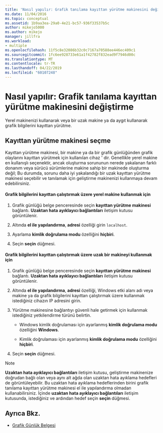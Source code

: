 ```yaml
---
title: 'Nasıl yapılır: Grafik tanılama kayıttan yürütme makinesini değiştirme | Microsoft Docs'
ms.date: 11/04/2016
ms.topic: conceptual
ms.assetid: 1b9aa3ea-29a0-4e21-bc57-936f33537b5c
author: mikejo5000
ms.author: mikejo
manager: jillfra
ms.workload:
- multiple
ms.openlocfilehash: 11f5c8e32086b32c0c7167a70588ee446ec409c1
ms.sourcegitcommit: 1fc6ee928733e61a1f42782f832ead9f7946d00c
ms.translationtype: MT
ms.contentlocale: tr-TR
ms.lasthandoff: 04/22/2019
ms.locfileid: "60107248"
---
```

# <a name="how-to-change-the-graphics-diagnostics-playback-machine"></a>Nasıl yapılır: Grafik tanılama kayıttan yürütme makinesini değiştirme
Yerel makinenizi kullanarak veya bir uzak makine ya da aygıt kullanarak grafik bilgilerini kayıttan yürütme.

## <a name="choosing-a-playback-machine"></a>Kayıttan yürütme makinesi seçme
 Kayıttan yürütme makinesi, bir makine ya da bir grafik günlüğünden grafik olaylarını kayıttan yürütmek için kullanılan cihaz ' dir. Genellikle yerel makine en kullanışlı seçenektir, ancak oluşturma sorununun nerede yakalanan farklı donanım veya sürücü sürümlerine makine sahip bir makinede oluşturma değil; Bu durumda, sorunu daha iyi yakalandığı bir uzak kayıttan yürütme makinesi seçebilir ve tanılamak için geliştirme makinenizi kullanmaya devam edebilirsiniz.

#### <a name="to-use-the-local-machine-to-play-back-graphics-information"></a>Grafik bilgilerini kayıttan çalıştırmak üzere yerel makine kullanmak için

1. Grafik günlüğü belge penceresinde seçin **kayıttan yürütme makinesi** bağlantı. **Uzaktan hata ayıklayıcı bağlantıları** iletişim kutusu görüntülenir.

2. Altında **el ile yapılandırma**, **adresi** özelliği girin `localhost`.

3. Ayarlama **kimlik doğrulama modu** özelliğini **hiçbiri**.

4. Seçin **seçin** düğmesi.

#### <a name="to-use-a-remote-machine-to-play-back-graphics-information"></a>Grafik bilgilerini kayıttan çalıştırmak üzere uzak bir makineyi kullanmak için

1. Grafik günlüğü belge penceresinde seçin **kayıttan yürütme makinesi** bağlantı. **Uzaktan hata ayıklayıcı bağlantıları** iletişim kutusu görüntülenir.

2. Altında **el ile yapılandırma**, **adresi** özelliği, Windows etki alanı adı veya makine ya da grafik bilgilerini kayıttan çalıştırmak üzere kullanmak istediğiniz cihazın IP adresini girin.

3. Yürütme makinesine bağlantıyı güvenli hale getirmek için kullanmak istediğiniz yetkilendirme türünü belirtin.

    - Windows kimlik doğrulaması için ayarlanmış **kimlik doğrulama modu** özelliğini **Windows**.

    - Kimlik doğrulaması için ayarlanmış **kimlik doğrulama modu** özelliğini **hiçbiri**.

4. Seçin **seçin** düğmesi.

> [!NOTE]
>  **Uzaktan hata ayıklayıcı bağlantıları** iletişim kutusu, geliştirme makinenize doğrudan bağlı olan veya aynı alt ağda olan uzaktan hata ayıklama hedefleri de görüntüleyebilir. Bu uzaktan hata ayıklama hedeflerinden birini grafik tanılama kayıttan yürütme makinesi el ile yapılandırma olmadan kullanabilirsiniz. İçinde **uzaktan hata ayıklayıcı bağlantıları** iletişim kutusunda, istediğiniz ve ardından hedef seçin **seçin** düğmesi.

## <a name="see-also"></a>Ayrıca Bkz.
- [Grafik Günlük Belgesi](graphics-log-document.md)